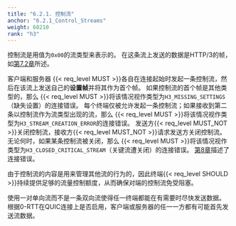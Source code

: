 ```yaml
---
title: "6.2.1. 控制流"
anchor: "6.2.1_Control_Streams"
weight: 60210
rank: "h3"
---
```


控制流是用值为`0x00`的流类型来表示的。
在这条流上发送的数据是HTTP/3的帧，如[第7.2章](#7.2_Frame_Definitions)所述。

客户端和服务器 {{< req_level MUST >}}各自在连接起始时发起一条控制流，然后在该流上发送自己的**设置帧**并将其作为首个帧。
如果控制流的首个帧是其他类型的，那么 {{< req_level MUST >}}将该情况视作类型为`H3_MISSING_SETTINGS`（缺失设置）的连接错误。
每个终端仅被允许发起一条控制流；如果接收到第二条以控制流作为流类型出现的流，那么 {{< req_level MUST >}}将该情况视作类型为`H3_STREAM_CREATION_ERROR`的连接错误。
发送方{{< req_level MUST_NOT >}}关闭控制流，接收方{{< req_level MUST_NOT >}}请求发送方关闭控制流。
无论何时，如果某条控制流被关闭，那么 {{< req_level MUST >}}将该情况视作类型为`H3_CLOSED_CRITICAL_STREAM`（关键流遭关闭）的连接错误。
[第8章](#8_Error_Handling)描述了连接错误。

由于控制流的内容是用来管理其他流的行为的，因此终端{{< req_level SHOULD >}}持续提供足够的流量控制额度，从而确保对端的控制流免受阻塞。

使用一对单向流而不是一条双向流使得任一终端都能在有需要时尽快发送数据。
根据0-RTT在QUIC连接上是否启用，客户端或服务器的任一一方都有可能首先发送流数据。
